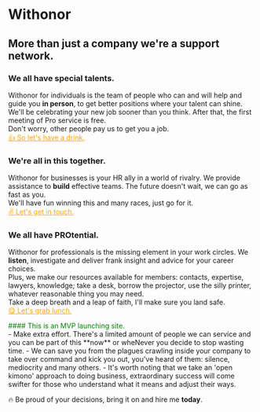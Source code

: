 # Withonor

## More than just a company we're a support network.

### We all have special talents.  
Withonor for individuals is the team of people who can and will help and guide you **in person**, to get better positions where your talent can shine.  
We'll be celebrating your new job sooner than you think. After that, the first meeting of Pro service is free.  
Don't worry, other people pay us to get you a job.  
<a href='http://registro.withonor.com' class='button clearfix' style='color: orange; border-color: orange'>:+1: So let's have a drink.</a>  

### We're all in this together.
Withonor for businesses is your HR ally in a world of rivalry. We provide assistance to **build** effective teams. The future doesn't wait, we can go as fast as you.  
We'll have fun winning this and many races, just go for it.  
<a href='http://socios.withonor.com' class='button clearfix' style='color: orange; border-color: orange'>:v: Let's get in touch.</a>  

### We all have PROtential.  
Withonor for professionals is the missing element in your work circles. We **listen**, investigate and deliver frank insight and advice for your career choices.  
Plus, we make our resources available for members: contacts, expertise, lawyers, knowledge; take a desk, borrow the projector, use the silly printer, whatever reasonable thing you may need.  
Take a deep breath and a leap of faith, I'll make sure you land safe.  
<a href='http://principal.withonor.com' class='button clearfix' style='color: orange; border-color: orange'>:yum: Let's grab lunch.</a>  

<div style='color: green;'>
#### This is an MVP launching site.
</div>
- Make extra effort. There's a limited amount of people we can service and you can be part of this **now** or wheNever you decide to stop wasting time.  
- We can save you from the plagues crawling inside your company to take over command and kick you out, you've heard of them: silence, mediocrity and many others.  
- It's worth noting that we take an 'open kimono' approach to doing business, extraordinary success will come swifter for those who understand what it means and adjust their ways.  

:fire: Be proud of your decisions, bring it on and hire me **today**.  
